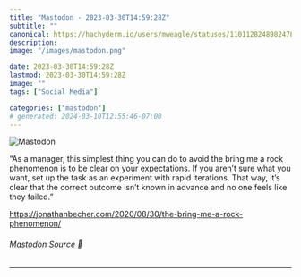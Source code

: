 ```yaml
---
title: "Mastodon - 2023-03-30T14:59:28Z"
subtitle: ""
canonical: https://hachyderm.io/users/mweagle/statuses/110112824898247855
description:
image: "/images/mastodon.png"

date: 2023-03-30T14:59:28Z
lastmod: 2023-03-30T14:59:28Z
image: ""
tags: ["Social Media"]

categories: ["mastodon"]
# generated: 2024-03-10T12:55:46-07:00
---
```

![Mastodon](/images/mastodon.png)

<p>“As a manager, this simplest thing you can do to avoid the bring me a rock phenomenon is to be clear on your expectations. If you aren’t sure what you want, set up the task as an experiment with rapid iterations. That way, it’s clear that the correct outcome isn’t known in advance and no one feels like they failed.”</p><p><a href="https://jonathanbecher.com/2020/08/30/the-bring-me-a-rock-phenomenon/" target="_blank" rel="nofollow noopener noreferrer" translate="no"><span class="invisible">https://</span><span class="ellipsis">jonathanbecher.com/2020/08/30/</span><span class="invisible">the-bring-me-a-rock-phenomenon/</span></a></p>


###### [Mastodon Source 🐘](https://hachyderm.io/@mweagle/110112824898247855)

___
